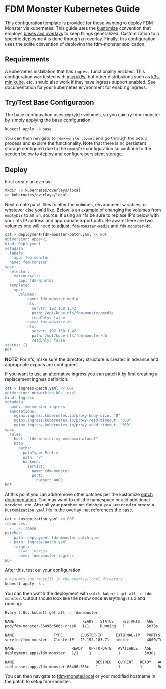 # FDM Monster Kubernetes Guide

This configuration template is provided for those wanting to deploy FDM Monster
via kubernetes. This guide uses the [kustomize](https://kubernetes.io/docs/tasks/manage-kubernetes-objects/kustomization/)
convention that employs [bases and overlays](https://kubernetes.io/docs/tasks/manage-kubernetes-objects/kustomization/#bases-and-overlays)
to keep things generalized.  Customization to a specific deployment is done
through an overlay. Finally, this configuration uses the sqlite convention of
deploying the fdm-monster application.

## Requirements

A kubernetes installation that has `ingress` functionality enabled. This
configuration was tested with [microk8s](https://microk8s.io/), but other
distributions such as [k3s](https://k3s.io/), [minikube](https://minikube.sigs.k8s.io/docs/),
etc. should also work if they have ingress support enabled. See documentation
for your kubernetes environment for enabling ingress.

## Try/Test Base Configuration

The base configuration uses `emptyDir` volumes, so you can try fdm-monster by
simply applying the base configuration.

```bash
kubectl apply -k base
```

You can then navigate to `fdm-monster.local` and go through the setup process
and explore the functionality. Note that there is no persistent storage
configured due to the `emptyDir` configuration so continue to the section below
to deploy and configure persistent storage.

## Deploy

First create an overlay:

```bash
mkdir -p kubernetes/overlays/local
cd kubernetes/overlays/local
```

Next create patch files to alter the volumes, environment variables, or whatever
else you'd like. Below is an example of changing the volumes from `emptyDir` to
an `nfs` source. If using an nfs be sure to replace IP's below with your nfs IP
address and appropriate export path. Be aware there are two volumes one will
need to adjust; `fdm-monster-media` and `fdm-monster-db`.

```bash
cat > deployment-fdm-monster-patch.yaml << EOF
apiVersion: apps/v1
kind: Deployment
metadata:
  labels:
    app: fdm-monster
  name: fdm-monster
spec:
  selector:
    matchLabels:
      app: fdm-monster
  template:
    spec:
      volumes:
        - name: fdm-monster-media
          nfs:
            server: 192.168.1.42
            path: /opt/kube-nfs/fdm-monster/media
            readOnly: false
        - name: fdm-monster-db
          nfs:
            server: 192.168.1.42
            path: /opt/kube-nfs/fdm-monster/db
            readOnly: false
status: {}
EOF
```

**NOTE:** For nfs, make sure the directory structure is created in advance and
appropriate exports are configured.

If you want to use an alternative ingress you can patch it by first creating a
replacement ingress definition:

```bash
cat > ingress-patch.yaml << EOF
apiVersion: networking.k8s.io/v1
kind: Ingress
metadata:
  name: fdm-monster-ingress
  annotations:
    nginx.ingress.kubernetes.io/proxy-body-size: "0"
    nginx.ingress.kubernetes.io/proxy-read-timeout: "600"
    nginx.ingress.kubernetes.io/proxy-send-timeout: "600"
spec:
  rules:
  - host: "fdm-monster.myhomedomain.local"
    http:
      paths:
      - pathType: Prefix
        path: "/"
        backend:
          service:
            name: fdm-monster
            port:
              number: 4000
EOF
```

At this point you can add/remove other patches per the kustomize
[patch documentation](https://kubernetes.io/docs/tasks/manage-kubernetes-objects/kustomization/#customizing).
One may want to edit the namespace or add additional services, etc. After all
your patches are finished you just need to create a `kustomization.yaml` file in
the overlay that references the base.

```bash
cat > kustomization.yaml << EOF
resources:
  - ../../base
patches:
  - path: deployment-fdm-monster-patch.yaml
  - path: ingress-patch.yaml
    target:
      kind: Ingress
      name: fdm-monster-ingress
EOF
```

After this, test out your configuration:

```bash
# Assumes you're still in the overlay/local directory
kubectl apply -k . 
```

You can then watch the deployment with `watch kubectl get all -n fdm-monster`.
Output should look like the below once everything is up and running:

```bash
Every 2.0s: kubectl get all -n fdm-monster                                                                                                 ubuntu: Sat Dec 14 17:39:53 2024

NAME                               READY   STATUS    RESTARTS   AGE
pod/fdm-monster-66496c586c-rrzs6   1/1     Running   0          5m30s

NAME                  TYPE        CLUSTER-IP      EXTERNAL-IP   PORT(S)     AGE
service/fdm-monster   ClusterIP   10.152.183.71   <none>        4000/TCP    5m30s

NAME                          READY   UP-TO-DATE   AVAILABLE   AGE
deployment.apps/fdm-monster   1/1     1            1           5m30s

NAME                                     DESIRED   CURRENT   READY   AGE
replicaset.apps/fdm-monster-66496c586c   1         1         1       5m30s
```

You can then navigate to [fdm-monster.local](http://fdm-monster.local) or your
modified hostname in the patch to setup fdm-monster.
